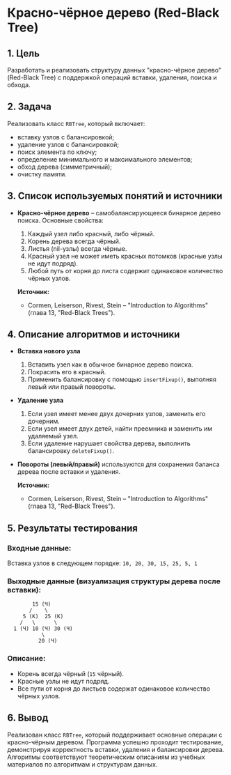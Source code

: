 # Красно-чёрное дерево (Red-Black Tree)

## 1. Цель
Разработать и реализовать структуру данных "красно-чёрное дерево" (Red-Black Tree) с поддержкой операций вставки, удаления, поиска и обхода.

## 2. Задача
Реализовать класс `RBTree`, который включает:
- вставку узлов с балансировкой;
- удаление узлов с балансировкой;
- поиск элемента по ключу;
- определение минимального и максимального элементов;
- обход дерева (симметричный);
- очистку памяти.

## 3. Список используемых понятий и источники
- **Красно-чёрное дерево** – самобалансирующееся бинарное дерево поиска. Основные свойства:
  1. Каждый узел либо красный, либо чёрный.
  2. Корень дерева всегда чёрный.
  3. Листья (nil-узлы) всегда чёрные.
  4. Красный узел не может иметь красных потомков (красные узлы не идут подряд).
  5. Любой путь от корня до листа содержит одинаковое количество чёрных узлов.
  
  **Источник:**
  - Cormen, Leiserson, Rivest, Stein – "Introduction to Algorithms" (глава 13, "Red-Black Trees").

## 4. Описание алгоритмов и источники
- **Вставка нового узла**
  1. Вставить узел как в обычное бинарное дерево поиска.
  2. Покрасить его в красный.
  3. Применить балансировку с помощью `insertFixup()`, выполняя левый или правый повороты.

- **Удаление узла**
  1. Если узел имеет менее двух дочерних узлов, заменить его дочерним.
  2. Если узел имеет двух детей, найти преемника и заменить им удаляемый узел.
  3. Если удаление нарушает свойства дерева, выполнить балансировку `deleteFixup()`.

- **Повороты (левый/правый)** используются для сохранения баланса дерева после вставки и удаления.

  **Источник:**
  - Cormen, Leiserson, Rivest, Stein – "Introduction to Algorithms" (глава 13, "Red-Black Trees").

## 5. Результаты тестирования
### Входные данные:
Вставка узлов в следующем порядке: `10, 20, 30, 15, 25, 5, 1`

### Выходные данные (визуализация структуры дерева после вставки):
```
        15 (Ч)
       /    \
     5 (К)  25 (К)
    /   \      \
  1 (Ч) 10 (Ч) 30 (Ч)
           \
          20 (Ч)
```
### Описание:
- Корень всегда чёрный (`15` чёрный).
- Красные узлы не идут подряд.
- Все пути от корня до листьев содержат одинаковое количество чёрных узлов.

## 6. Вывод
Реализован класс `RBTree`, который поддерживает основные операции с красно-чёрным деревом. Программа успешно проходит тестирование, демонстрируя корректность вставки, удаления и балансировки дерева. Алгоритмы соответствуют теоретическим описаниям из учебных материалов по алгоритмам и структурам данных.

